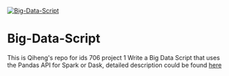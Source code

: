 [![Big-Data-Script](https://github.com/nogibjj/Big-Data-Script/actions/workflows/python-app.yml/badge.svg)](https://github.com/nogibjj/Big-Data-Script/actions/workflows/python-app.yml)

# Big-Data-Script
This is Qiheng's repo for ids 706 project 1 Write a Big Data Script that uses the Pandas API for Spark or Dask, detailed description could be found [here](https://noahgift.github.io/data-engineering-and-dataops/projects)
